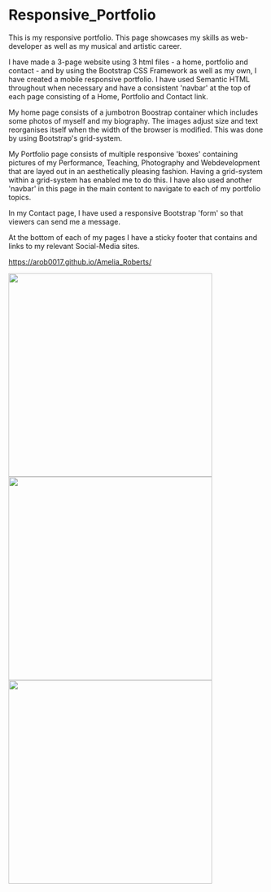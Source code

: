 # Responsive_Portfolio

This is my responsive portfolio. This page showcases my skills as web-developer as well as my musical and artistic career. 

I have made a 3-page website using 3 html files - a home, portfolio and contact - and by using the Bootstrap CSS Framework as well as my own, I have created a mobile responsive portfolio. I have used Semantic HTML throughout when necessary and have a consistent 'navbar' at the top of each page consisting of a Home, Portfolio and Contact link.

My home page consists of a jumbotron Boostrap container which includes some photos of myself and my biography. The images adjust size and text reorganises itself when the width of the browser is modified. This was done by using Bootstrap's grid-system.

My Portfolio page consists of multiple responsive 'boxes' containing pictures of my Performance, Teaching, Photography and Webdevelopment that are layed out in an aesthetically pleasing fashion. Having a grid-system within a grid-system has enabled me to do this. I have also used another 'navbar' in this page in the main content to navigate to each of my portfolio topics.

In my Contact page, I have used a responsive Bootstrap 'form' so that viewers can send me a message. 

At the bottom of each of my pages I have a sticky footer that contains and links to my relevant Social-Media sites.

 https://arob0017.github.io/Amelia_Roberts/
 
<div align="centre">
    <img src="https://github.com/arob0017/Responsive_Portfolio/blob/master/photos/Responsive-Port-Home-Screenshot.png" width="400px"</img> 
</div>
<div align="centre">
    <img src="https://github.com/arob0017/Responsive_Portfolio/blob/master/photos/Responsive-Port-Portfolio-screenshot.png" width="400px"</img> 
</div>
<div align="centre">
    <img src="https://github.com/arob0017/Responsive_Portfolio/blob/master/photos/Responsive-Portfolio-Contact-screenshot.png" width="400px"</img> 
</div>


